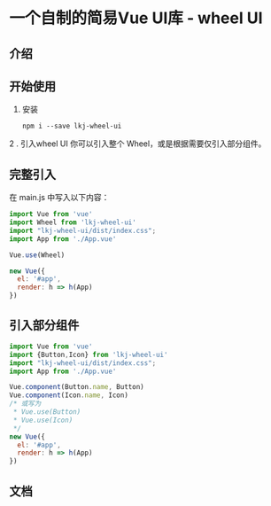 # 一个自制的简易Vue UI库 - wheel UI


## 介绍


## 开始使用
1. 安装
    ```
    npm i --save lkj-wheel-ui
    ```
2 . 引入wheel UI
你可以引入整个 Wheel，或是根据需要仅引入部分组件。

## 完整引入

在 main.js 中写入以下内容：
```javascript
import Vue from 'vue'
import Wheel from 'lkj-wheel-ui'
import "lkj-wheel-ui/dist/index.css";
import App from './App.vue'

Vue.use(Wheel)

new Vue({
  el: '#app',
  render: h => h(App)
})

```

## 引入部分组件

```javascript
import Vue from 'vue'
import {Button,Icon} from 'lkj-wheel-ui'
import "lkj-wheel-ui/dist/index.css";
import App from './App.vue'

Vue.component(Button.name, Button)
Vue.component(Icon.name, Icon)
/* 或写为
 * Vue.use(Button)
 * Vue.use(Icon)
 */
new Vue({
  el: '#app',
  render: h => h(App)
})

```


## 文档